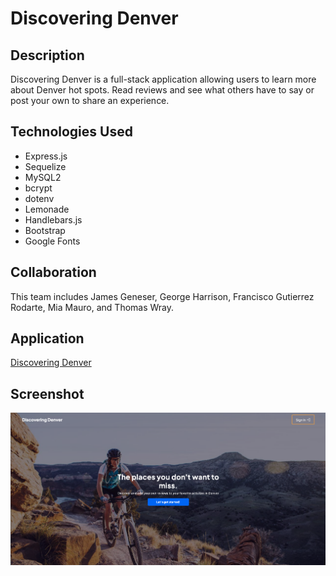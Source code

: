 # Discovering Denver

## Description

Discovering Denver is a full-stack application allowing users to learn more about Denver hot spots. Read reviews and see what others have to say or post your own to share an experience.

## Technologies Used

- Express.js
- Sequelize
- MySQL2
- bcrypt
- dotenv
- Lemonade
- Handlebars.js
- Bootstrap
- Google Fonts

## Collaboration

This team includes James Geneser, George Harrison, Francisco Gutierrez Rodarte, Mia Mauro, and Thomas Wray.

## Application

[Discovering Denver](https://pure-refuge-38397.herokuapp.com/)

## Screenshot

![homepage](./public/images/homepage%20screenshot.png)
